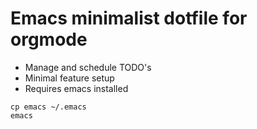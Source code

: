 # Emacs minimalist dotfile for orgmode

* Manage and schedule TODO's
* Minimal feature setup
* Requires emacs installed

```
cp emacs ~/.emacs
emacs
```

